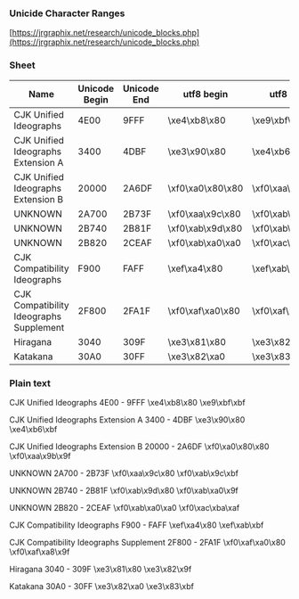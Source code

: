 

### Unicide Character Ranges
[https://jrgraphix.net/research/unicode_blocks.php](https://jrgraphix.net/research/unicode_blocks.php)

### Sheet
Name | Unicode Begin | Unicode End | utf8 begin | utf8 end
-|-|-|-|-
CJK Unified Ideographs	| 4E00 | 9FFF	| \xe4\xb8\x80	| \xe9\xbf\xbf |
CJK Unified Ideographs Extension A	 | 3400 | 4DBF	| \xe3\x90\x80	| \xe4\xb6\xbf |
CJK Unified Ideographs Extension B	 | 20000 | 2A6DF	|   \xf0\xa0\x80\x80	| \xf0\xaa\x9b\x9f |
UNKNOWN	| 2A700 | 2B73F	| \xf0\xaa\x9c\x80	| \xf0\xab\x9c\xbf |
UNKNOWN	| 2B740 | 2B81F	| \xf0\xab\x9d\x80	| \xf0\xab\xa0\x9f |
UNKNOWN	| 2B820 | 2CEAF	| \xf0\xab\xa0\xa0	| \xf0\xac\xba\xaf |
CJK Compatibility Ideographs	| F900 | FAFF	|  \xef\xa4\x80	| \xef\xab\xbf |
CJK Compatibility Ideographs Supplement	| 2F800 | 2FA1F	| \xf0\xaf\xa0\x80	| \xf0\xaf\xa8\x9f |
Hiragana	| 3040 | 309F	| \xe3\x81\x80	| \xe3\x82\x9f
Katakana	| 30A0 | 30FF	| \xe3\x82\xa0	| \xe3\x83\xbf


### Plain text
CJK Unified Ideographs	 4E00 - 9FFF	 \xe4\xb8\x80	 \xe9\xbf\xbf

CJK Unified Ideographs Extension A	 3400 - 4DBF	 \xe3\x90\x80	 \xe4\xb6\xbf

CJK Unified Ideographs Extension B	 20000 - 2A6DF	      \xf0\xa0\x80\x80	 \xf0\xaa\x9b\x9f

UNKNOWN	 2A700 - 2B73F	 \xf0\xaa\x9c\x80	 \xf0\xab\x9c\xbf

UNKNOWN	 2B740 - 2B81F	 \xf0\xab\x9d\x80	 \xf0\xab\xa0\x9f

UNKNOWN	 2B820 - 2CEAF	 \xf0\xab\xa0\xa0	 \xf0\xac\xba\xaf

CJK Compatibility Ideographs	 F900 - FAFF	  \xef\xa4\x80	 \xef\xab\xbf

CJK Compatibility Ideographs Supplement	 2F800 - 2FA1F	 \xf0\xaf\xa0\x80	 \xf0\xaf\xa8\x9f

Hiragana	 3040 - 309F	 \xe3\x81\x80	 \xe3\x82\x9f

Katakana	 30A0 - 30FF	  \xe3\x82\xa0	 \xe3\x83\xbf
